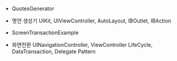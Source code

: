 * QuotesGenerator
- 명언 생성기
UIKit, UIViewController, AutoLayout, IBOutlet, IBAction

* ScreenTransactionExample
- 화면전환
UINavigationController, ViewController LifeCycle, DataTransaction, Delegate Pattern
